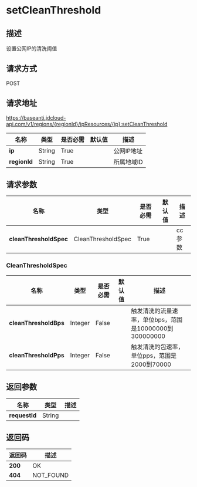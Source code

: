 # setCleanThreshold


## 描述
设置公网IP的清洗阈值

## 请求方式
POST

## 请求地址
https://baseanti.jdcloud-api.com/v1/regions/{regionId}/ipResources/{ip}:setCleanThreshold

|名称|类型|是否必需|默认值|描述|
|---|---|---|---|---|
|**ip**|String|True||公网IP地址|
|**regionId**|String|True||所属地域ID|

## 请求参数
|名称|类型|是否必需|默认值|描述|
|---|---|---|---|---|
|**cleanThresholdSpec**|CleanThresholdSpec|True||cc参数|

### <a name="CleanThresholdSpec">CleanThresholdSpec</a>
|名称|类型|是否必需|默认值|描述|
|---|---|---|---|---|
|**cleanThresholdBps**|Integer|False||触发清洗的流量速率，单位bps，范围是10000000到300000000|
|**cleanThresholdPps**|Integer|False||触发清洗的包速率，单位pps，范围是2000到70000|

## 返回参数
|名称|类型|描述|
|---|---|---|
|**requestId**|String||



## 返回码
|返回码|描述|
|---|---|
|**200**|OK|
|**404**|NOT_FOUND|
